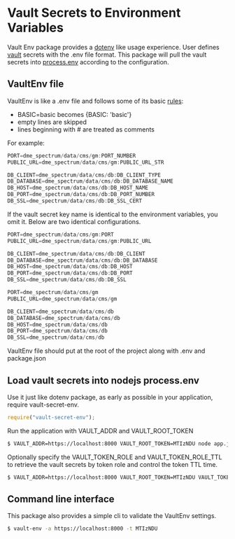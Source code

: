 # Vault Secrets to Environment Variables

Vault Env package provides a [dotenv](https://github.com/motdotla/dotenv) like usage experience. User defines [vault](https://www.vaultproject.io/) secrets with the .env file format. This package will pull the vault secrets into [process.env](https://nodejs.org/api/process.html#process_process_env) according to the configuration.

## VaultEnv file

VaultEnv is like a .env file and follows some of its basic [rules](https://github.com/motdotla/dotenv#rules):

* BASIC=basic becomes {BASIC: 'basic'}
* empty lines are skipped
* lines beginning with # are treated as comments

For example:

```js
PORT=dme_spectrum/data/cms/gm:PORT_NUMBER
PUBLIC_URL=dme_spectrum/data/cms/gm:PUBLIC_URL_STR

DB_CLIENT=dme_spectrum/data/cms/db:DB_CLIENT_TYPE
DB_DATABASE=dme_spectrum/data/cms/db:DB_DATABASE_NAME
DB_HOST=dme_spectrum/data/cms/db:DB_HOST_NAME
DB_PORT=dme_spectrum/data/cms/db:DB_PORT_NUMBER
DB_SSL=dme_spectrum/data/cms/db:DB_SSL_CERT
```

If the vault secret key name is identical to the environment variables, you omit it. Below are two identical configurations.

```js
PORT=dme_spectrum/data/cms/gm:PORT
PUBLIC_URL=dme_spectrum/data/cms/gm:PUBLIC_URL

DB_CLIENT=dme_spectrum/data/cms/db:DB_CLIENT
DB_DATABASE=dme_spectrum/data/cms/db:DB_DATABASE
DB_HOST=dme_spectrum/data/cms/db:DB_HOST
DB_PORT=dme_spectrum/data/cms/db:DB_PORT
DB_SSL=dme_spectrum/data/cms/db:DB_SSL
```

```js
PORT=dme_spectrum/data/cms/gm
PUBLIC_URL=dme_spectrum/data/cms/gm

DB_CLIENT=dme_spectrum/data/cms/db
DB_DATABASE=dme_spectrum/data/cms/db
DB_HOST=dme_spectrum/data/cms/db
DB_PORT=dme_spectrum/data/cms/db
DB_SSL=dme_spectrum/data/cms/db
```

VaultEnv file should put at the root of the project along with .env and package.json

## Load vault secrets into nodejs process.env

Use it just like dotenv package, as early as possible in your application, require vault-secret-env.

```js
require("vault-secret-env");
```

Run the application with VAULT_ADDR and VAULT_ROOT_TOKEN

```bash
$ VAULT_ADDR=https://localhost:8000 VAULT_ROOT_TOKEN=MTIzNDU node app.js
```

Optionally specify the VAULT_TOKEN_ROLE and VAULT_TOKEN_ROLE_TTL to retrieve the vault secrets by token role and control the token TTL time.

```bash
$ VAULT_ADDR=https://localhost:8000 VAULT_ROOT_TOKEN=MTIzNDU VAULT_TOKEN_ROLE=power_user VAULT_TOKEN_ROLE_TTL=10s node app.js
```

## Command line interface

This package also provides a simple cli to validate the VaultEnv settings.

```bash
$ vault-env -a https://localhost:8000 -t MTIzNDU
```